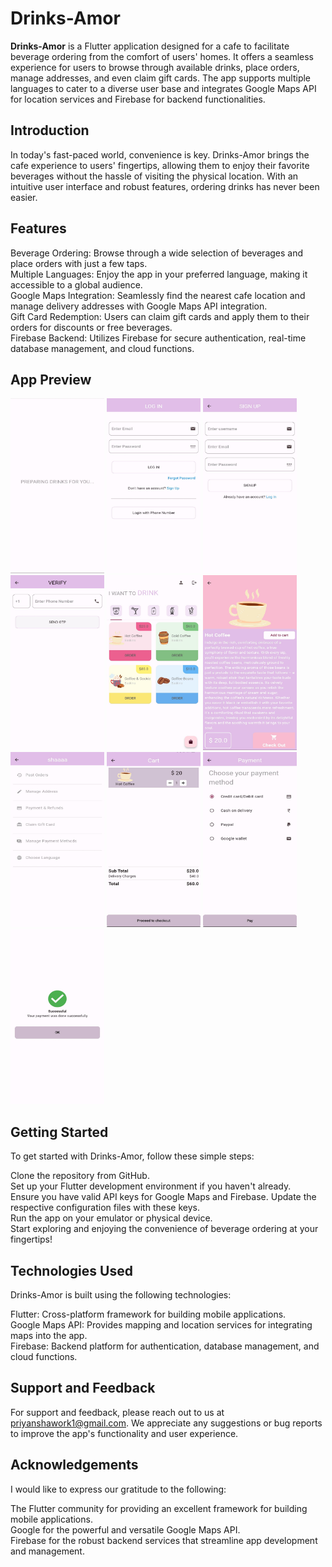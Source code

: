 # Drinks-Amor

**Drinks-Amor** is a Flutter application designed for a cafe to facilitate beverage ordering from the comfort of users' homes. It offers a seamless experience for users to browse through available drinks, place orders, manage addresses, and even claim gift cards. The app supports multiple languages to cater to a diverse user base and integrates Google Maps API for location services and Firebase for backend functionalities.

## Introduction
In today's fast-paced world, convenience is key. Drinks-Amor brings the cafe experience to users' fingertips, allowing them to enjoy their favorite beverages without the hassle of visiting the physical location. With an intuitive user interface and robust features, ordering drinks has never been easier.

## Features
Beverage Ordering: Browse through a wide selection of beverages and place orders with just a few taps.<br>
Multiple Languages: Enjoy the app in your preferred language, making it accessible to a global audience.<br>
Google Maps Integration: Seamlessly find the nearest cafe location and manage delivery addresses with Google Maps API integration.<br>
Gift Card Redemption: Users can claim gift cards and apply them to their orders for discounts or free beverages.<br>
Firebase Backend: Utilizes Firebase for secure authentication, real-time database management, and cloud functions.<br>

## App Preview
<img src="https://raw.githubusercontent.com/PriyanshaS/Drinks-Amor/master/coffee_app/assets/images/splash.jpeg" width="150" height="280"> <img src="https://raw.githubusercontent.com/PriyanshaS/Drinks-Amor/master/coffee_app/assets/images/login.jpeg" width="150" height="280">
<img src="https://raw.githubusercontent.com/PriyanshaS/Drinks-Amor/master/coffee_app/assets/images/signup.jpeg" width="150" height="280">
<img src="https://raw.githubusercontent.com/PriyanshaS/Drinks-Amor/master/coffee_app/assets/images/send_otp.jpeg" width="150" height="280">
<img src="https://raw.githubusercontent.com/PriyanshaS/Drinks-Amor/master/coffee_app/assets/images/homepage.jpeg" width="150" height="280">
<img src="https://raw.githubusercontent.com/PriyanshaS/Drinks-Amor/master/coffee_app/assets/images/product.jpeg" width="150" height="280">
<img src="https://raw.githubusercontent.com/PriyanshaS/Drinks-Amor/master/coffee_app/assets/images/profile.jpeg" width="150" height="280">
<img src="https://raw.githubusercontent.com/PriyanshaS/Drinks-Amor/master/coffee_app/assets/images/cart.jpeg" width="150" height="280">
<img src="https://raw.githubusercontent.com/PriyanshaS/Drinks-Amor/master/coffee_app/assets/images/payment_options.jpeg" width="150" height="280">
<img src="https://raw.githubusercontent.com/PriyanshaS/Drinks-Amor/master/coffee_app/assets/images/payment_success.jpeg" width="150" height="280">
## Getting Started
To get started with Drinks-Amor, follow these simple steps:

Clone the repository from GitHub.<br>
Set up your Flutter development environment if you haven't already.<br>
Ensure you have valid API keys for Google Maps and Firebase. Update the respective configuration files with these keys.<br>
Run the app on your emulator or physical device.<br>
Start exploring and enjoying the convenience of beverage ordering at your fingertips!

## Technologies Used
Drinks-Amor is built using the following technologies:<br>

Flutter: Cross-platform framework for building mobile applications.<br>
Google Maps API: Provides mapping and location services for integrating maps into the app.<br>
Firebase: Backend platform for authentication, database management, and cloud functions.<br>

## Support and Feedback
For support and feedback, please reach out to us at priyanshawork1@gmail.com. We appreciate any suggestions or bug reports to improve the app's functionality and user experience.

## Acknowledgements
I would like to express our gratitude to the following:<br>

The Flutter community for providing an excellent framework for building mobile applications.<br>
Google for the powerful and versatile Google Maps API.<br>
Firebase for the robust backend services that streamline app development and management.
